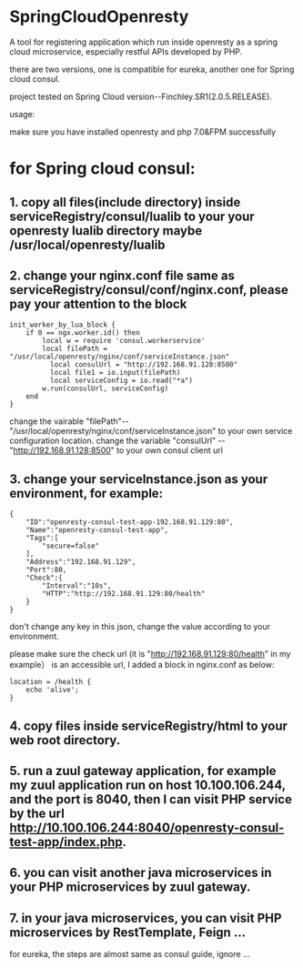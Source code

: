 # SpringCloudOpenresty

A tool for registering application which run inside openresty as a spring cloud microservice, especially restful APIs developed by PHP. 

there are  two versions, one is compatible for eureka, another one for Spring cloud consul.

project tested on Spring Cloud version--Finchley.SR1(2.0.5.RELEASE).


usage:

make sure you have installed openresty and php 7.0&FPM successfully

# for Spring cloud consul:

## 1. copy all files(include directory) inside serviceRegistry/consul/lualib to your your openresty lualib directory maybe /usr/local/openresty/lualib

## 2. change your nginx.conf file same as serviceRegistry/consul/conf/nginx.conf,  please pay your attention to the block
```
init_worker_by_lua_block {
    if 0 == ngx.worker.id() then 
        local w = require 'consul.workerservice'
        local filePath = "/usr/local/openresty/nginx/conf/serviceInstance.json"
	      local consulUrl = "http://192.168.91.128:8500"
	      local file1 = io.input(filePath)
	      local serviceConfig = io.read("*a")
        w.run(consulUrl, serviceConfig)
    end
}
```

change the vairable "filePath"--"/usr/local/openresty/nginx/conf/serviceInstance.json" to your own service configuration location.
change the variable "consulUrl" -- "http://192.168.91.128:8500" to your own consul client url

## 3. change your serviceInstance.json as your environment, for example:
```
{
    "ID":"openresty-consul-test-app-192.168.91.129:80",
    "Name":"openresty-consul-test-app",
    "Tags":[
        "secure=false"
    ],
    "Address":"192.168.91.129",
    "Port":80,
    "Check":{
        "Interval":"10s",
        "HTTP":"http://192.168.91.129:80/health"
    }
}
```
don't change any key in this json, change the value according to your environment.

please make sure the check url (it is "http://192.168.91.129:80/health" in my example） is an accessible url, I added a block in nginx.conf as below:

```
location = /health {
    echo 'alive';
}
```
## 4. copy files inside serviceRegistry/html to your web root directory.

## 5. run a zuul gateway application, for example my zuul application run on host 10.100.106.244, and the port is 8040, then I can visit PHP service by the url http://10.100.106.244:8040/openresty-consul-test-app/index.php.

## 6. you can visit another java microservices in your PHP microservices by zuul gateway.

## 7. in your java microservices, you can visit PHP microservices by RestTemplate, Feign ...



for eureka, the steps are almost same as consul guide, ignore ...




